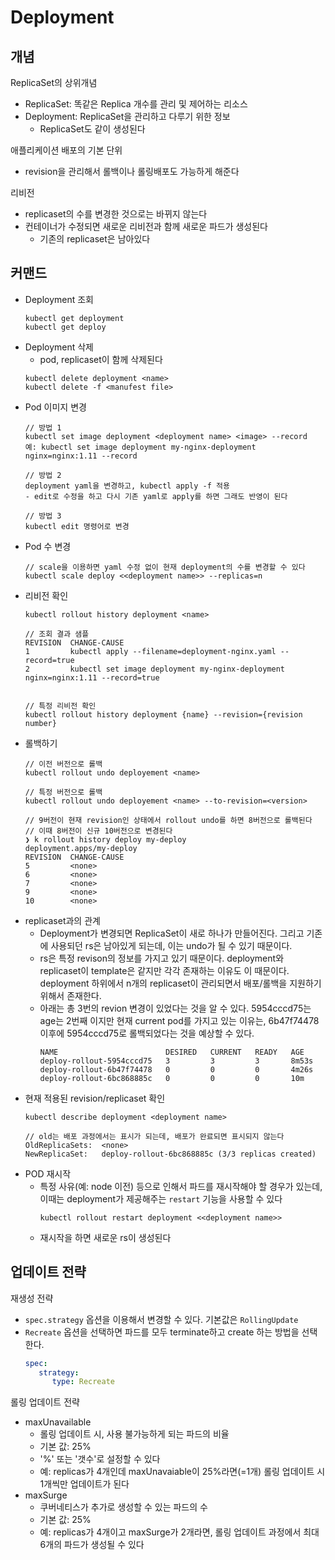 # Deployment
## 개념
ReplicaSet의 상위개념
- ReplicaSet: 똑같은 Replica 개수를 관리 및 제어하는 리소스
- Deployment: ReplicaSet을 관리하고 다루기 위한 정보
   - ReplicaSet도 같이 생성된다

애플리케이션 배포의 기본 단위
- revision을 관리해서 롤백이나 롤링배포도 가능하게 해준다

리비전
- replicaset의 수를 변경한 것으로는 바뀌지 않는다
- 컨테이너가 수정되면 새로운 리비전과 함께 새로운 파드가 생성된다
   - 기존의 replicaset은 남아있다

## 커맨드
- Deployment 조회
   ```
   kubectl get deployment
   kubectl get deploy
   ```
- Deployment 삭제
   - pod, replicaset이 함께 삭제된다
   ```
   kubectl delete deployment <name>
   kubectl delete -f <manufest file>
   ```
- Pod 이미지 변경
   ```
   // 방법 1
   kubectl set image deployment <deployment name> <image> --record
   예: kubectl set image deployment my-nginx-deployment nginx=nginx:1.11 --record

   // 방법 2
   deployment yaml을 변경하고, kubectl apply -f 적용
   - edit로 수정을 하고 다시 기존 yaml로 apply를 하면 그래도 반영이 된다

   // 방법 3
   kubectl edit 명령어로 변경
   ```
- Pod 수 변경
   ```
   // scale을 이용하면 yaml 수정 없이 현재 deployment의 수를 변경할 수 있다
   kubectl scale deploy <<deployment name>> --replicas=n
   ```
- 리비전 확인
   ```
   kubectl rollout history deployment <name>
   
   // 조회 결과 샘플
   REVISION  CHANGE-CAUSE
   1         kubectl apply --filename=deployment-nginx.yaml --record=true
   2         kubectl set image deployment my-nginx-deployment nginx=nginx:1.11 --record=true


   // 특정 리비전 확인
   kubectl rollout history deployment {name} --revision={revision number}
   ```
- 롤백하기
   ```
   // 이전 버전으로 롤백
   kubectl rollout undo deployement <name>

   // 특정 버전으로 롤백
   kubectl rollout undo deployement <name> --to-revision=<version>

   // 9버전이 현재 revision인 상태에서 rollout undo를 하면 8버전으로 롤백된다
   // 이때 8버전이 신규 10버전으로 변경된다 
   ❯ k rollout history deploy my-deploy
   deployment.apps/my-deploy
   REVISION  CHANGE-CAUSE
   5         <none>
   6         <none>
   7         <none>
   9         <none>
   10        <none>
   ```
- replicaset과의 관계
   - Deployment가 변경되면 ReplicaSet이 새로 하나가 만들어진다. 그리고 기존에 사용되던 rs은 남아있게 되는데, 이는 undo가 될 수 있기 때문이다. 
   - rs은 특정 revison의 정보를 가지고 있기 때문이다. deployment와 replicaset이 template은 같지만 각각 존재하는 이유도 이 때문이다. deployment 하위에서 n개의 replicaset이 관리되면서 배포/롤백을 지원하기 위해서 존재한다. 
   - 아래는 총 3번의 revion 변경이 있었다는 것을 알 수 있다. 5954cccd75는 age는 2번째 이지만 현재 current pod를 가지고 있는 이유는, 6b47f74478 이후에 5954cccd75로 롤백되었다는 것을 예상할 수 있다.
      ```
      NAME                        DESIRED   CURRENT   READY   AGE
      deploy-rollout-5954cccd75   3         3         3       8m53s
      deploy-rollout-6b47f74478   0         0         0       4m26s
      deploy-rollout-6bc868885c   0         0         0       10m
      ``` 
- 현재 적용된 revision/replicaset 확인
   ```
   kubectl describe deployment <deployment name> 
   ```
   ```
   // old는 배포 과정에서는 표시가 되는데, 배포가 완료되면 표시되지 않는다
   OldReplicaSets:  <none>
   NewReplicaSet:   deploy-rollout-6bc868885c (3/3 replicas created)
   ```
- POD 재시작
   - 특정 사유(예: node 이전) 등으로 인해서 파드를 재시작해야 할 경우가 있는데, 이때는 deployment가 제공해주는 `restart` 기능을 사용할 수 있다
      ```
      kubectl rollout restart deployment <<deployment name>>
      ```
   - 재시작을 하면 새로운 rs이 생성된다

## 업데이트 전략
재생성 전략
- `spec.strategy` 옵션을 이용해서 변경할 수 있다. 기본값은 `RollingUpdate`
- `Recreate` 옵션을 선택하면 파드를 모두 terminate하고 create 하는 방법을 선택한다. 
   ```yaml
   spec:
      strategy:
         type: Recreate
   ```

롤링 업데이트 전략
- maxUnavailable
   - 롤링 업데이트 시, 사용 불가능하게 되는 파드의 비율
   - 기본 값: 25%
   - '%' 또는 '갯수'로 설정할 수 있다
   - 예: replicas가 4개인데 maxUnavaiable이 25%라면(=1개) 롤링 업데이트 시 1개씩만 업데이트가 된다
- maxSurge
   - 쿠버네티스가 추가로 생성할 수 있는 파드의 수
   - 기본 값: 25%
   - 예: replicas가 4개이고 maxSurge가 2개라면, 롤링 업데이트 과정에서 최대 6개의 파드가 생성될 수 있다
